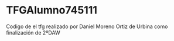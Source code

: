 # TFGAlumno745111
Codigo de el tfg realizado por Daniel Moreno Ortiz de Urbina como finalización de 2ºDAW
